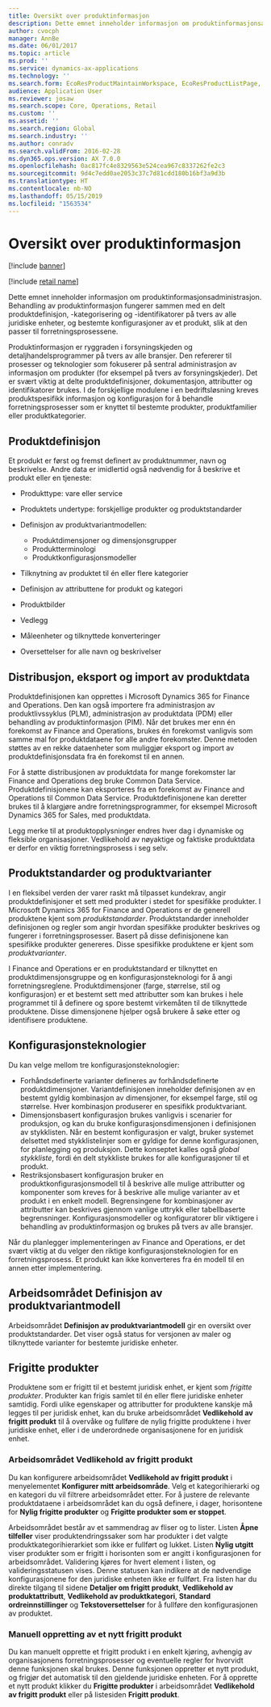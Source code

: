 ```yaml
---
title: Oversikt over produktinformasjon
description: Dette emnet inneholder informasjon om produktinformasjonsadministrasjon. Behandling av produktinformasjon fungerer sammen med en delt produktdefinisjon, -kategorisering og -identifikatorer på tvers av alle juridiske enheter, og bestemte konfigurasjoner av et produkt, slik at den passer til forretningsprosessene.
author: cvocph
manager: AnnBe
ms.date: 06/01/2017
ms.topic: article
ms.prod: ''
ms.service: dynamics-ax-applications
ms.technology: ''
ms.search.form: EcoResProductMaintainWorkspace, EcoResProductListPage, EcoResProductVariantMaintainWorkspace
audience: Application User
ms.reviewer: josaw
ms.search.scope: Core, Operations, Retail
ms.custom: ''
ms.assetid: ''
ms.search.region: Global
ms.search.industry: ''
ms.author: conradv
ms.search.validFrom: 2016-02-28
ms.dyn365.ops.version: AX 7.0.0
ms.openlocfilehash: 0ac817fc4e8329563e524cea967c8337262fe2c3
ms.sourcegitcommit: 9d4c7edd0ae2053c37c7d81cdd180b16bf3a9d3b
ms.translationtype: HT
ms.contentlocale: nb-NO
ms.lasthandoff: 05/15/2019
ms.locfileid: "1563534"
---
```

# <a name="product-information-overview"></a>Oversikt over produktinformasjon

[!include [banner](../includes/banner.md)]

[!include [retail name](../includes/retail-name.md)]

Dette emnet inneholder informasjon om produktinformasjonsadministrasjon. Behandling av produktinformasjon fungerer sammen med en delt produktdefinisjon, -kategorisering og -identifikatorer på tvers av alle juridiske enheter, og bestemte konfigurasjoner av et produkt, slik at den passer til forretningsprosessene. 

Produktinformasjon er ryggraden i forsyningskjeden og detaljhandelsprogrammer på tvers av alle bransjer. Den refererer til prosesser og teknologier som fokuserer på sentral administrasjon av informasjon om produkter (for eksempel på tvers av forsyningskjeder). Det er svært viktig at delte produktdefinisjoner, dokumentasjon, attributter og identifikatorer brukes. I de forskjellige modulene i en bedriftsløsning kreves produktspesifikk informasjon og konfigurasjon for å behandle forretningsprosesser som er knyttet til bestemte produkter, produktfamilier eller produktkategorier.

## <a name="product-definition"></a>Produktdefinisjon

Et produkt er først og fremst definert av produktnummer, navn og beskrivelse. Andre data er imidlertid også nødvendig for å beskrive et produkt eller en tjeneste:

- Produkttype: vare eller service
- Produktets undertype: forskjellige produkter og produktstandarder
- Definisjon av produktvariantmodellen:

     - Produktdimensjoner og dimensjonsgrupper
     - Produktterminologi
     - Produktkonfigurasjonsmodeller

- Tilknytning av produktet til én eller flere kategorier
- Definisjon av attributtene for produkt og kategori
- Produktbilder
- Vedlegg
- Måleenheter og tilknyttede konverteringer
- Oversettelser for alle navn og beskrivelser

## <a name="distribution-export-and-import-of-product-data"></a>Distribusjon, eksport og import av produktdata

Produktdefinisjonen kan opprettes i Microsoft Dynamics 365 for Finance and Operations. Den kan også importere fra administrasjon av produktlivssyklus (PLM), administrasjon av produktdata (PDM) eller behandling av produktinformasjon (PIM). Når det brukes mer enn én forekomst av Finance and Operations, brukes én forekomst vanligvis som samme mal for produktdataene for alle andre forekomster. Denne metoden støttes av en rekke dataenheter som muliggjør eksport og import av produktdefinisjonsdata fra én forekomst til en annen.

For å støtte distribusjonen av produktdata for mange forekomster lar Finance and Operations deg bruke Common Data Service. Produktdefinisjonene kan eksporteres fra en forekomst av Finance and Operations til Common Data Service. Produktdefinisjonene kan deretter brukes til å klargjøre andre forretningsprogrammer, for eksempel Microsoft Dynamics 365 for Sales, med produktdata.

Legg merke til at produktopplysninger endres hver dag i dynamiske og fleksible organisasjoner. Vedlikehold av nøyaktige og faktiske produktdata er derfor en viktig forretningsprosess i seg selv.

## <a name="product-masters-and-product-variants"></a>Produktstandarder og produktvarianter

I en fleksibel verden der varer raskt må tilpasset kundekrav, angir produktdefinisjoner et sett med produkter i stedet for spesifikke produkter. I Microsoft Dynamics 365 for Finance and Operations er de generell produktene kjent som *produktstandarder*. Produktstandarder inneholder definisjonen og regler som angir hvordan spesifikke produkter beskrives og fungerer i forretningsprosesser. Basert på disse definisjonene kan spesifikke produkter genereres. Disse spesifikke produktene er kjent som *produktvarianter*.

I Finance and Operations er en produktstandard er tilknyttet en produktdimensjonsgruppe og en konfigurasjonsteknologi for å angi forretningsreglene. Produktdimensjoner (farge, størrelse, stil og konfigurasjon) er et bestemt sett med attributter som kan brukes i hele programmet til å definere og spore bestemt virkemåten til de tilknyttede produktene. Disse dimensjonene hjelper også brukere å søke etter og identifisere produktene.

## <a name="configuration-technologies"></a>Konfigurasjonsteknologier

Du kan velge mellom tre konfigurasjonsteknologier:

- Forhåndsdefinerte varianter defineres av forhåndsdefinerte produktdimensjoner. Variantdefinisjonen inneholder definisjonen av en bestemt gyldig kombinasjon av dimensjoner, for eksempel farge, stil og størrelse. Hver kombinasjon produserer en spesifikk produktvariant.
- Dimensjonsbasert konfigurasjon brukes vanligvis i scenarier for produksjon, og kan du bruke konfigurasjonsdimensjonen i definisjonen av stykklisten. Når en bestemt konfigurasjon er valgt, bruker systemet delsettet med stykklistelinjer som er gyldige for denne konfigurasjonen, for planlegging og produksjon. Dette konseptet kalles også *global stykkliste*, fordi én delt stykkliste brukes for alle konfigurasjoner til et produkt.
- Restriksjonsbasert konfigurasjon bruker en produktkonfigurasjonsmodell til å beskrive alle mulige attributter og komponenter som kreves for å beskrive alle mulige varianter av et produkt i en enkelt modell. Begrensingene for kombinasjoner av attributter kan beskrives gjennom vanlige uttrykk eller tabellbaserte begrensninger. Konfigurasjonsmodeller og konfiguratorer blir viktigere i behandling av produktinformasjon og brukes på tvers av alle bransjer.

Når du planlegger implementeringen av Finance and Operations, er det svært viktig at du velger den riktige konfigurasjonsteknologien for en forretningsprosess. Et produkt kan ikke konverteres fra én modell til en annen etter implementering.

## <a name="product-variant-model-definition-workspace"></a>Arbeidsområdet Definisjon av produktvariantmodell

Arbeidsområdet **Definisjon av produktvariantmodell** gir en oversikt over produktstandarder. Det viser også status for versjonen av maler og tilknyttede varianter for bestemte juridiske enheter.

## <a name="released-products"></a>Frigitte produkter

Produktene som er frigitt til et bestemt juridisk enhet, er kjent som *frigitte produkter*. Produkter kan frigis samlet til én eller flere juridiske enheter samtidig. Fordi ulike egenskaper og attributter for produktene kanskje må legges til per juridisk enhet, kan du bruke arbeidsområdet **Vedlikehold av frigitt produkt** til å overvåke og fullføre de nylig frigitte produktene i hver juridiske enhet, eller i de underordnede organisasjonene for en juridisk enhet.

### <a name="released-product-maintenance-workspace"></a>Arbeidsområdet Vedlikehold av frigitt produkt

Du kan konfigurere arbeidsområdet **Vedlikehold av frigitt produkt** i menyelementet **Konfigurer mitt arbeidsområde**. Velg et kategorihierarki og en kategori du vil filtrere arbeidsområdet etter. For å justere de relevante produktdataene i arbeidsområdet kan du også definere, i dager, horisontene for **Nylig frigitte produkter** og **Frigitte produkter som er stoppet**.

Arbeidsområdet består av et sammendrag av fliser og to lister. Listen **Åpne tilfeller** viser produktendringssaker som har produkter i det valgte produktkategorihierarkiet som ikke er fullført og lukket. Listen **Nylig utgitt** viser produkter som er frigitt i horisonten som er angitt i konfigurasjonen for arbeidsområdet. Validering kjøres for hvert element i listen, og valideringsstatusen vises. Denne statusen kan indikere at de nødvendige konfigurasjonene for den juridiske enheten ikke er fullført. Fra listen har du direkte tilgang til sidene **Detaljer om frigitt produkt**, **Vedlikehold av produktattributt**, **Vedlikehold av produktkategori**, **Standard ordreinnstillinger** og **Tekstoversettelser** for å fullføre den konfigurasjonen av produktet.

### <a name="manually-creating-a-new-released-product"></a>Manuell oppretting av et nytt frigitt produkt

Du kan manuelt opprette et frigitt produkt i en enkelt kjøring, avhengig av organisasjonens forretningsprosesser og eventuelle regler for hvorvidt denne funksjonen skal brukes. Denne funksjonen oppretter et nytt produkt, og frigjør det automatisk til den gjeldende juridiske enheten. For å opprette et nytt produkt klikker du **Frigitte produkter** i arbeidsområdet **Vedlikehold av frigitt produkt** eller på listesiden **Frigitt produkt**.
